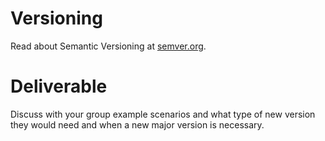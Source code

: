 # Versioning

Read about Semantic Versioning at [semver.org](http://semver.org/).

# Deliverable

Discuss with your group example scenarios and what type of new version they would need and when a new major version is necessary.
